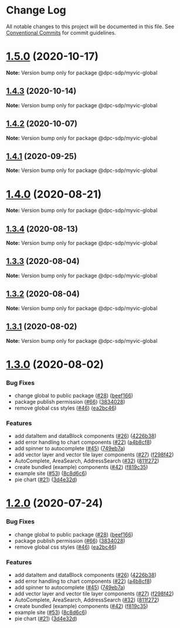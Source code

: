 # Change Log

All notable changes to this project will be documented in this file.
See [Conventional Commits](https://conventionalcommits.org) for commit guidelines.

# [1.5.0](https://github.com/dpc-sdp/myvictoria-vic-gov-au/tree/master/packages/global/compare/v1.4.2...v1.5.0) (2020-10-17)

**Note:** Version bump only for package @dpc-sdp/myvic-global





## [1.4.3](https://github.com/dpc-sdp/myvictoria-vic-gov-au/tree/master/packages/global/compare/v1.4.2...v1.4.3) (2020-10-14)

**Note:** Version bump only for package @dpc-sdp/myvic-global





## [1.4.2](https://github.com/dpc-sdp/myvictoria-vic-gov-au/tree/master/packages/global/compare/v1.4.0...v1.4.2) (2020-10-07)

**Note:** Version bump only for package @dpc-sdp/myvic-global





## [1.4.1](https://github.com/dpc-sdp/myvictoria-vic-gov-au/tree/master/packages/global/compare/v1.4.0...v1.4.1) (2020-09-25)

**Note:** Version bump only for package @dpc-sdp/myvic-global






# [1.4.0](https://github.com/dpc-sdp/myvictoria-vic-gov-au/tree/master/packages/global/compare/v1.3.4...v1.4.0) (2020-08-21)

**Note:** Version bump only for package @dpc-sdp/myvic-global






## [1.3.4](https://github.com/dpc-sdp/myvictoria-vic-gov-au/tree/master/packages/global/compare/v1.3.3...v1.3.4) (2020-08-13)

**Note:** Version bump only for package @dpc-sdp/myvic-global






## [1.3.3](https://github.com/dpc-sdp/myvictoria-vic-gov-au/tree/master/packages/global/compare/v1.3.2...v1.3.3) (2020-08-04)

**Note:** Version bump only for package @dpc-sdp/myvic-global





## [1.3.2](https://github.com/dpc-sdp/myvictoria-vic-gov-au/tree/master/packages/global/compare/v1.3.1...v1.3.2) (2020-08-04)

**Note:** Version bump only for package @dpc-sdp/myvic-global





## [1.3.1](https://github.com/dpc-sdp/myvictoria-vic-gov-au/tree/master/packages/global/compare/v1.3.0...v1.3.1) (2020-08-02)

**Note:** Version bump only for package @dpc-sdp/myvic-global





# [1.3.0](https://github.com/dpc-sdp/myvictoria-vic-gov-au/tree/master/packages/global/compare/v1.1.3...v1.3.0) (2020-08-02)


### Bug Fixes

* change global to public package ([#28](https://github.com/dpc-sdp/myvictoria-vic-gov-au/tree/master/packages/global/issues/28)) ([beef166](https://github.com/dpc-sdp/myvictoria-vic-gov-au/tree/master/packages/global/commit/beef166e362f9ee39da93661dc820ee555bf8f9a))
* package publish permission ([#66](https://github.com/dpc-sdp/myvictoria-vic-gov-au/tree/master/packages/global/issues/66)) ([3834028](https://github.com/dpc-sdp/myvictoria-vic-gov-au/tree/master/packages/global/commit/38340282f6ecb026619cd699635f134be50a6f01))
* remove global css styles ([#46](https://github.com/dpc-sdp/myvictoria-vic-gov-au/tree/master/packages/global/issues/46)) ([ea2bc46](https://github.com/dpc-sdp/myvictoria-vic-gov-au/tree/master/packages/global/commit/ea2bc4669ba6218b4e831736c9d6a03d6cbd4298))


### Features

* add dataItem and dataBlock components ([#26](https://github.com/dpc-sdp/myvictoria-vic-gov-au/tree/master/packages/global/issues/26)) ([4226b38](https://github.com/dpc-sdp/myvictoria-vic-gov-au/tree/master/packages/global/commit/4226b382cae297a4962a979f7e319eef99d66500))
* add error handling to chart components ([#22](https://github.com/dpc-sdp/myvictoria-vic-gov-au/tree/master/packages/global/issues/22)) ([a4b8cf8](https://github.com/dpc-sdp/myvictoria-vic-gov-au/tree/master/packages/global/commit/a4b8cf8e32e726d9e0ac8418e0ee56c532bc0709))
* add spinner to autocomplete ([#45](https://github.com/dpc-sdp/myvictoria-vic-gov-au/tree/master/packages/global/issues/45)) ([749eb7a](https://github.com/dpc-sdp/myvictoria-vic-gov-au/tree/master/packages/global/commit/749eb7a3a17afbd86f76ab2f6c85b3ad4ce8cd1d))
* add vector layer and vector tile layer components ([#27](https://github.com/dpc-sdp/myvictoria-vic-gov-au/tree/master/packages/global/issues/27)) ([f298f42](https://github.com/dpc-sdp/myvictoria-vic-gov-au/tree/master/packages/global/commit/f298f42569a15bb4d46ce443f7d084cb5d8095d3))
* AutoComplete, AreaSearch, AddressSearch ([#32](https://github.com/dpc-sdp/myvictoria-vic-gov-au/tree/master/packages/global/issues/32)) ([811f272](https://github.com/dpc-sdp/myvictoria-vic-gov-au/tree/master/packages/global/commit/811f272cdd271188b12a575a5ceca3fd96953116))
* create bundled (example) components ([#42](https://github.com/dpc-sdp/myvictoria-vic-gov-au/tree/master/packages/global/issues/42)) ([f819c35](https://github.com/dpc-sdp/myvictoria-vic-gov-au/tree/master/packages/global/commit/f819c356b2c53f0a75d04542f22d73dae4516569))
* example site ([#53](https://github.com/dpc-sdp/myvictoria-vic-gov-au/tree/master/packages/global/issues/53)) ([8c8d6c6](https://github.com/dpc-sdp/myvictoria-vic-gov-au/tree/master/packages/global/commit/8c8d6c6e56b8772cdacc303d689358fe74ee791d))
* pie chart ([#21](https://github.com/dpc-sdp/myvictoria-vic-gov-au/tree/master/packages/global/issues/21)) ([3d4e32d](https://github.com/dpc-sdp/myvictoria-vic-gov-au/tree/master/packages/global/commit/3d4e32d9c934d3a745f02e5cf46822dbb878c760))





# [1.2.0](https://github.com/dpc-sdp/myvictoria-vic-gov-au/tree/master/packages/global/compare/v1.1.3...v1.2.0) (2020-07-24)


### Bug Fixes

* change global to public package ([#28](https://github.com/dpc-sdp/myvictoria-vic-gov-au/tree/master/packages/global/issues/28)) ([beef166](https://github.com/dpc-sdp/myvictoria-vic-gov-au/tree/master/packages/global/commit/beef166e362f9ee39da93661dc820ee555bf8f9a))
* package publish permission ([#66](https://github.com/dpc-sdp/myvictoria-vic-gov-au/tree/master/packages/global/issues/66)) ([3834028](https://github.com/dpc-sdp/myvictoria-vic-gov-au/tree/master/packages/global/commit/38340282f6ecb026619cd699635f134be50a6f01))
* remove global css styles ([#46](https://github.com/dpc-sdp/myvictoria-vic-gov-au/tree/master/packages/global/issues/46)) ([ea2bc46](https://github.com/dpc-sdp/myvictoria-vic-gov-au/tree/master/packages/global/commit/ea2bc4669ba6218b4e831736c9d6a03d6cbd4298))


### Features

* add dataItem and dataBlock components ([#26](https://github.com/dpc-sdp/myvictoria-vic-gov-au/tree/master/packages/global/issues/26)) ([4226b38](https://github.com/dpc-sdp/myvictoria-vic-gov-au/tree/master/packages/global/commit/4226b382cae297a4962a979f7e319eef99d66500))
* add error handling to chart components ([#22](https://github.com/dpc-sdp/myvictoria-vic-gov-au/tree/master/packages/global/issues/22)) ([a4b8cf8](https://github.com/dpc-sdp/myvictoria-vic-gov-au/tree/master/packages/global/commit/a4b8cf8e32e726d9e0ac8418e0ee56c532bc0709))
* add spinner to autocomplete ([#45](https://github.com/dpc-sdp/myvictoria-vic-gov-au/tree/master/packages/global/issues/45)) ([749eb7a](https://github.com/dpc-sdp/myvictoria-vic-gov-au/tree/master/packages/global/commit/749eb7a3a17afbd86f76ab2f6c85b3ad4ce8cd1d))
* add vector layer and vector tile layer components ([#27](https://github.com/dpc-sdp/myvictoria-vic-gov-au/tree/master/packages/global/issues/27)) ([f298f42](https://github.com/dpc-sdp/myvictoria-vic-gov-au/tree/master/packages/global/commit/f298f42569a15bb4d46ce443f7d084cb5d8095d3))
* AutoComplete, AreaSearch, AddressSearch ([#32](https://github.com/dpc-sdp/myvictoria-vic-gov-au/tree/master/packages/global/issues/32)) ([811f272](https://github.com/dpc-sdp/myvictoria-vic-gov-au/tree/master/packages/global/commit/811f272cdd271188b12a575a5ceca3fd96953116))
* create bundled (example) components ([#42](https://github.com/dpc-sdp/myvictoria-vic-gov-au/tree/master/packages/global/issues/42)) ([f819c35](https://github.com/dpc-sdp/myvictoria-vic-gov-au/tree/master/packages/global/commit/f819c356b2c53f0a75d04542f22d73dae4516569))
* example site ([#53](https://github.com/dpc-sdp/myvictoria-vic-gov-au/tree/master/packages/global/issues/53)) ([8c8d6c6](https://github.com/dpc-sdp/myvictoria-vic-gov-au/tree/master/packages/global/commit/8c8d6c6e56b8772cdacc303d689358fe74ee791d))
* pie chart ([#21](https://github.com/dpc-sdp/myvictoria-vic-gov-au/tree/master/packages/global/issues/21)) ([3d4e32d](https://github.com/dpc-sdp/myvictoria-vic-gov-au/tree/master/packages/global/commit/3d4e32d9c934d3a745f02e5cf46822dbb878c760))

